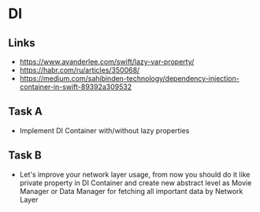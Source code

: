 # DI

## Links

- https://www.avanderlee.com/swift/lazy-var-property/
- https://habr.com/ru/articles/350068/
- https://medium.com/sahibinden-technology/dependency-injection-container-in-swift-89392a309532

## Task A

- Implement DI Container with/without lazy properties 

## Task B

- Let's improve your network layer usage, from now you should do it like private property in DI Container and create new abstract level as Movie Manager or Data Manager for fetching all important data by Network Layer
